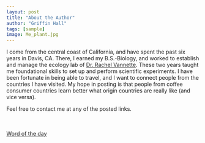 ```yaml
---
layout: post
title: "About the Author"
author: "Griffin Hall"
tags: [sample]
image: Me_plant.jpg
---
```

 

I come from the central coast of California, and have spent the past six years in Davis, CA. There, I earned my B.S.-Biology, and worked to establish and manage the ecology lab of <a href="http://vannettelab.faculty.ucdavis.edu/" target="_blank">Dr. Rachel Vannette</a>. These two years taught me foundational skills to set up and perform scientific experiments. 
I have been fortunate in being able to travel, and I want to connect people from the countries I have visited. My hope in posting is that people from coffee consumer countries learn better what origin countries are really like (and vice versa). 

Feel free to contact me at any of the posted links. 

<br><br><a href="https://www.merriam-webster.com/word-of-the-day">Word of the day</a>
<br>

